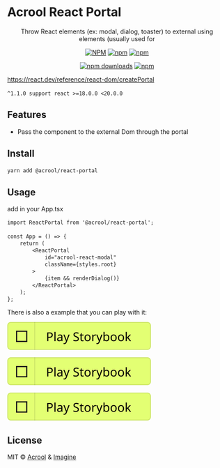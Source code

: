 # Acrool React Portal

<p align="center">
    Throw React elements (ex: modal, dialog, toaster) to external using elements (usually used for
</p>

<div align="center">

[![NPM](https://img.shields.io/npm/v/@acrool/react-portal.svg?style=for-the-badge)](https://www.npmjs.com/package/@acrool/react-portal)
[![npm](https://img.shields.io/bundlejs/size/@acrool/react-portal?style=for-the-badge)](https://github.com/acrool/@acrool/react-portal/blob/main/LICENSE)
[![npm](https://img.shields.io/npm/l/@acrool/react-portal?style=for-the-badge)](https://github.com/acrool/react-portal/blob/main/LICENSE)

[![npm downloads](https://img.shields.io/npm/dm/@acrool/react-portal.svg?style=for-the-badge)](https://www.npmjs.com/package/@acrool/react-portal)
[![npm](https://img.shields.io/npm/dt/@acrool/react-portal.svg?style=for-the-badge)](https://www.npmjs.com/package/@acrool/react-portal)

</div>

https://react.dev/reference/react-dom/createPortal

`^1.1.0 support react >=18.0.0 <20.0.0`

## Features

- Pass the component to the external Dom through the portal

## Install

```bash
yarn add @acrool/react-portal
```

## Usage

add in your App.tsx

```tsx
import ReactPortal from '@acrool/react-portal';

const App = () => {
    return (
        <ReactPortal
            id="acrool-react-modal"
            className={styles.root}
        >
            {item && renderDialog()}
        </ReactPortal>
    );
};
```


There is also a example that you can play with it:

[![Play react-editext-example](https://raw.githubusercontent.com/acrool/acrool-react-dialog/main/play-in-example-button.svg)](https://acrool-react-dialog.pages.dev)

[![Play react-editext-example](https://raw.githubusercontent.com/acrool/acrool-react-dialog/main/play-in-example-button.svg)](https://acrool-react-modal.pages.dev)

[![Play react-editext-example](https://raw.githubusercontent.com/acrool/acrool-react-toaster/main/play-in-example-button.svg)](https://acrool-react-toaster.pages.dev)


## License

MIT © [Acrool](https://github.com/acrool) & [Imagine](https://github.com/imagine10255)
